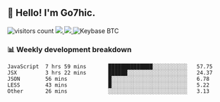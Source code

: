 ## 👋 Hello! I'm Go7hic.

 ![visitors count](https://visitors-by-url-pls-dont-use-this-in-your-repo.vercel.app/Go7hic-github-readme)
 <a href="https://twitter.com/Go7hic">
    <img src="https://img.shields.io/badge/-@Go7hic-1ca0f1?style=flat-square&labelColor=1ca0f1&logo=twitter&logoColor=white&link=https://twitter.com/Go7hic">
   <a/>
   <a href="mailto:gtfx0209@gmail.com">
    <img src="https://img.shields.io/badge/-gtfx0209@gmail.com-c14438?style=flat-square&logo=Gmail&logoColor=white&link=mailto:gtfx0209@gmail.com">
   <a/>
    ![Keybase BTC](https://img.shields.io/keybase/btc/Go7hic)
 <!--
🔭 I’m currently working
🌱 I’m currently learning
💬 Ask me about 
📫 How to reach me: 
⚡ Fun fact: 
-->
 <!--
![My Github Stats](https://github-readme-stats.vercel.app/api?username=Go7hic&show_icons=true&count_private=true)

-->

### 📊 Weekly development breakdown
<!--START_SECTION:waka-->
```text
JavaScript  7 hrs 59 mins       ██████████████░░░░░░░░░░░   57.75 
JSX         3 hrs 22 mins       ██████░░░░░░░░░░░░░░░░░░░   24.37 
JSON        56 mins             █░░░░░░░░░░░░░░░░░░░░░░░░   6.78 
LESS        43 mins             █░░░░░░░░░░░░░░░░░░░░░░░░   5.22 
Other       26 mins             ░░░░░░░░░░░░░░░░░░░░░░░░░   3.13
```
<!--END_SECTION:waka-->

